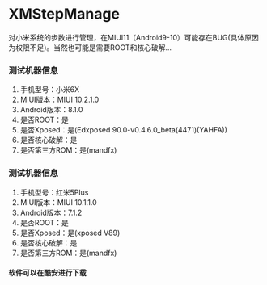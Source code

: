 # XMStepManage
对小米系统的步数进行管理，在MIUI11（Android9-10）可能存在BUG(具体原因为权限不足)。当然也可能是需要ROOT和核心破解...

### 测试机器信息
1. 手机型号：小米6X
2. MIUI版本：MIUI 10.2.1.0
3. Android版本：8.1.0
4. 是否ROOT：是
5. 是否Xposed：是(Edxposed 90.0-v0.4.6.0_beta(4471)(YAHFA))
6. 是否核心破解：是
7. 是否第三方ROM：是(mandfx)
### 测试机器信息
1. 手机型号：红米5Plus
2. MIUI版本：MIUI 10.1.1.0
3. Android版本：7.1.2
4. 是否ROOT：是
5. 是否Xposed：是(xposed V89)
6. 是否核心破解：是
7. 是否第三方ROM：是(mandfx)

#### 软件可以在酷安进行下载
